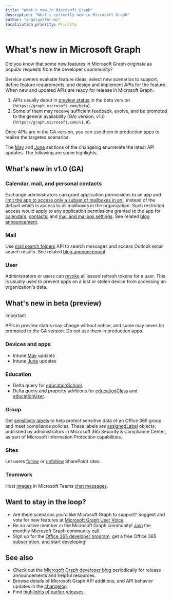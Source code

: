 ```yaml
---
title: "What's new in Microsoft Graph"
description: "What's currently new in Microsoft Graph"
author: "angelgolfer-ms"
localization_priority: Priority
---
```


# What's new in Microsoft Graph

Did you know that some new features in Microsoft Graph originate as popular requests from the developer coommunity? 

Service owners evaluate feature ideas, select new scenarios to support, define feature requirements, and design and implement APIs for the feature. When new and updated APIs are ready for release in Microsoft Graph:

1. APIs usually debut in [preview status](versioning-and-support.md#beta-version) in the beta version (`https://graph.microsoft.com/beta`). 
2. Some of them may receive sufficient feedback, evolve, and be promoted to the general availability (GA) version, v1.0 (`https://graph.microsoft.com/v1.0`).

Once APIs are in the GA version, you can use them in production apps to realize the targeted scenarios.

The [May](changelog.md#may-2019) and [June](changelog.md#june-2019) sections of the changelog enumerate the latest API updates. The following are some highlights. 

## What's new in v1.0 (GA)

### Calendar, mail, and personal contacts
Exchange administrators can grant application permissions to an app and [limit the app to access only a subset of mailboxes in an ](auth-limit-mailbox-access.md), instead of the default which is access to all mailboxes in the organization. Such restricted access would apply to any application permissions granted to the app for [calendars](permissions-reference.md#calendars-permissions), [contacts](permissions-reference.md#contacts-permissions), and [mail and mailbox settings](permissions-reference.md#mail-permissions). See related [blog announcement](https://developer.microsoft.com/en-us/graph/blogs/scoping-microsoft-graph-application-permissions-to-specific-exchange-online-mailboxes/).

### Mail
Use [mail search folders](/graph/api/resources/mailsearchfolder?view=graph-rest-1.0) API to search messages and access Outlook email search results. See related [blog announcement](https://developer.microsoft.com/en-us/graph/blogs/mail-search-folder-support-for-microsoft-graph-apis/).

### User
Administrators or users can [revoke](/graph/api/user-revokesigninsessions?view=graph-rest-1.0) all issued refresh tokens for a user. This is usually used to prevent apps on a lost or stolen device from accessing an organization's data.


## What's new in beta (preview)

> [!IMPORTANT]
> APIs in _preview_ status may change without notice, and some may never be promoted to the GA version. Do not use them in production apps.

### Devices and apps
- Intune [May](changelog.md#may-2019) updates 
- Intune [June](changelog.md#june-2019) updates

### Education
- Delta query for [educationSchool](/graph/api/resources/educationschool?view=graph-rest-beta).
- Delta query and property additions for [educationClass](/graph/api/resources/educationclass?view=graph-rest-beta) and [educationUser](/graph/api/resources/educationuser?view=graph-rest-beta).

### Group
Get [sensitivity labels](/graph/api/resources/assignedlabel?view=graph-rest-beta) to help protect sensitive data of an Office 365 group and meet compliance policies. These labels are [assignedLabel](/graph/api/resources/assignedlabel?view=graph-rest-beta) objects, published by administrators in Microsoft 365 Security & Compliance Center, as part of Microsoft Information Protection capabilities. 

### Sites
Let users [follow](/graph/api/site-follow?view=graph-rest-beta) or [unfollow](/graph/api/site-unfollow?view=graph-rest-beta) SharePoint sites.

### Teamwork
Host [images](/graph/api/resources/chatmessagehostedimage?view=graph-rest-beta) in Microsoft Teams [chat messages](/graph/api/resources/chatmessage?view=graph-rest-beta).


## Want to stay in the loop?
- Are there scenarios you'd like Microsoft Graph to support? Suggest and vote for new features at [Microsoft Graph User Voice](https://microsoftgraph.uservoice.com/forums/920506-microsoft-graph-feature-requests).
- Be an active member in the Microsoft Graph community! [Join](https://aka.ms/microsoftgraphcall) the monthly Microsoft Graph community call.
- Sign up for the [Office 365 developer program](https://developer.microsoft.com/en-us/office/dev-program), get a free Office 365 subscription, and start developing!


## See also
- Check out the [Microsoft Graph developer blog](https://developer.microsoft.com/en-us/graph/blogs/) periodically for release announcements and helpful resources.
- Browse details of Microsoft Graph API additions, and API behavior updates in the [changelog](changelog.md).
- Find [highlights of earlier releases](whats-new-earlier.md).


